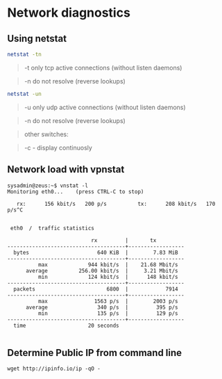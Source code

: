 # Network diagnostics

## Using netstat

```bash
netstat -tn
```

>	-t only tcp active connections (without listen daemons)

>	-n do not resolve (reverse lookups)

```bash
netstat -un
```

>	-u only udp active connections (without listen daemons)

>	-n do not resolve (reverse lookups)

>other switches:

>	-c - display continuosly


## Network load with vpnstat

```
sysadmin@zeus:~$ vnstat -l
Monitoring eth0...    (press CTRL-C to stop)

   rx:      156 kbit/s   200 p/s          tx:      208 kbit/s   170 p/s^C


 eth0  /  traffic statistics

                           rx         |       tx
--------------------------------------+------------------
  bytes                      640 KiB  |        7.83 MiB
--------------------------------------+------------------
          max             944 kbit/s  |    21.68 Mbit/s
      average          256.00 kbit/s  |     3.21 Mbit/s
          min             124 kbit/s  |      148 kbit/s
--------------------------------------+------------------
  packets                       6800  |            7914
--------------------------------------+------------------
          max               1563 p/s  |        2003 p/s
      average                340 p/s  |         395 p/s
          min                135 p/s  |         129 p/s
--------------------------------------+------------------
  time                    20 seconds


```

## Determine Public IP from command line

```
wget http://ipinfo.io/ip -qO -
```
